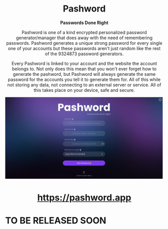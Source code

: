 <div align="center">

# Pashword
**Passwords Done Right**

Pashword is one of a kind encrypted personalized password generator/manager that does away with the need of remembering passwords. Pashword generates a unique strong password for every single one of your accounts but these passwords aren't just random like the rest of the 9324873 password generators. 

Every Pashword is linked to your account and the website the account belongs to. Not only does this mean that you won't ever forget how to generate the pashword, but Pashword will always generate the same password for the accounts you tell it to generate them for. All of this while not storing any data, not connecting to an external server or service. All of this takes place on your device, safe and secure.

<img src="/pashword.png">

# https://pashword.app
</div>

# TO BE RELEASED SOON